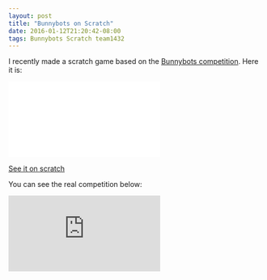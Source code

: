 ```yaml
---
layout: post
title: "Bunnybots on Scratch"
date: 2016-01-12T21:20:42-08:00
tags: Bunnybots Scratch team1432
---
```

I recently made a scratch game based on the [Bunnybots competition](http://team1540.org/bunnybots). Here it is:

<div class="video-container">
  <iframe allowtransparency="true" src="//scratch.mit.edu/projects/embed/92587235/?autostart=false" frameborder="0" allowfullscreen></iframe>
</div>

[See it on scratch](https://scratch.mit.edu/projects/92587235/)

You can see the real competition below:
<div class="video-container">
  <iframe src="https://www.youtube.com/embed/dOFGkN2i_SM?rel=0" frameborder="0" allowfullscreen></iframe>
</div>
